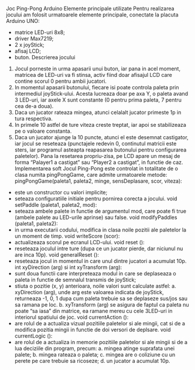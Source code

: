 Joc Ping-Pong Arduino
Elemente principale utilizate
Pentru realizarea jocului am folosit urmatoarele elemente principale, conectate la placuta Arduino UNO:
-	matrice LED-uri 8x8;
-	driver Max7219;
-	2 x joyStick;
-	afisaj LCD;
-	buton.
Descrierea jocului
1.	Jocul porneste in urma apasarii unui buton, iar pana in acel moment, matricea de LED-uri va fi stinsa, activ fiind doar afisajul LCD care contine scorul 0 pentru ambii jucatori.
2.	In momentul apasarii butonului, fiecare isi poate controla paleta prin intermediul joyStick-ului. Acesta lucreaza doar pe axa Y, o paleta avand 3 LED-uri, iar axele X sunt constante (0 pentru prima paleta, 7 pentru cea de-a doua).
3.	Daca un jucator rateaza mingea, atunci celalalt jucator primeste 1p in tura respectiva.
4.	In primele 10 astfel de ture viteza creste treptat, iar apoi se stabilizeaza pe o valoare constanta.
5.	Daca un jucator ajunge la 10 puncte, atunci el este desemnat castigator, iar jocul se reseteaza (punctajele redevin 0, continutul matricii este sters, iar programul asteapta reapasarea butonului pentru configurarea paletelor). Pana la resetarea propriu-zisa, pe LCD apare un mesaj de forma “Palayer1 a castigat” sau “Player2 a castigat”, in functie de caz.
Implementarea soft
Jocul Ping-Pong este controlat in totalitate de o clasa numita pingPongGame, care admite urmatoarele metode:
pingPongGame(paleta1, paleta2, minge, sensDeplasare, scor, viteza): 
-	este un constructor cu valori implicite;
-	seteaza configuratiile initiale pentru pornirea corecta a jocului.
void setPaddle (paleta1, paleta2, mod):
-	seteaza ambele palete in functie de argumentul mod, care poate fi true (ambele palete au LED-urile aprinse) sau false.
void modifyPaddles (paleta1, paleta2):
-	in urma executarii codului, modifica in clasa noile pozitii ale paletelor la un moment de timp.
void writeScore (scor):
-	actualizeaza scorul pe ecranul LCD-ului.
void reset ():
-	reseteaza joculul intre ture (dupa ce un jucator pierde, dar niciunul nu are inca 10p).
void generalReset ():
-	reseteaza jocul in momentul in care unul dintre jucatori a acumulat 10p.
int xyDirection (arg) si int xyTransform (arg):
-	sunt doua functii care interpreteaza modul in care se deplaseaza o paleta in functie de semnalul transmis de joyStick;
-	stiuta o pozitie (x, y) anterioara, noile valori sunt calculate astfel:
a.	xyDirection (arg), unde arg este valoarea indicata de joyStick, returneaza -1, 0, 1 dupa cum paleta trebuie sa se deplaseze sus/jos sau sa ramana pe loc.
b.	xyTransform (arg) se asigura de faptul ca paleta nu poate “sa iasa” din matrice, ea ramane mereu cu cele 3LED-uri in interiorul spatiului de joc.
void currentAction ():
-	are rolul de a actualiza vizual pozitiile paletelor si ale mingii, cat si de a modifica pozitia mingii in functie de doi versori de deplsare.
void currentLogic ():
-	are rolul de a actualiza in memorie pozitiile paletelor si ale mingii si de a lua deciziile din program, precum:
a.	mingea atinge suprafata unei palete;
b.	mingea rateaza o paleta;
c.	mingea are o coliziune cu un perete pe care trebuie sa ricoseze;
d.	un jucator a acumulat 10p.
